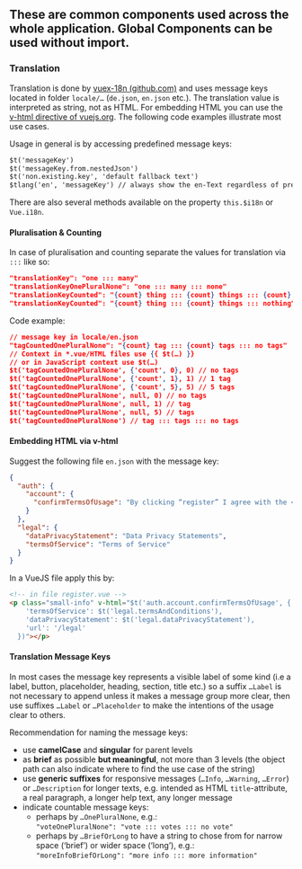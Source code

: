 ## These are common components used across the whole application. Global Components can be used without import.

### Translation

Translation is done by [vuex-18n (github.com)](https://github.com/dkfbasel/vuex-i18n) and uses message keys located in folder `locale/…` (`de.json`, `en.json` etc.). The translation value is interpreted as string, not as HTML. For embedding HTML you can use the [v-html directive of vuejs.org](https://vuejs.org/v2/api/#v-html). The following code examples illustrate most use cases.

Usage in general is by accessing predefined message keys:
```html
$t('messageKey')
$t('messageKey.from.nestedJson')
$t('non.existing.key', 'default fallback text')
$tlang('en', 'messageKey') // always show the en-Text regardless of present locale definition
``` 
There are also several methods available on the property `this.$i18n` or `Vue.i18n`.

#### Pluralisation & Counting

In case of pluralisation and counting separate the values for translation via `:::` like so:
```json
"translationKey": "one ::: many"
"translationKeyOnePluralNone": "one ::: many ::: none"
"translationKeyCounted": "{count} thing ::: {count} things ::: {count} things"
"translationKeyCounted": "{count} thing ::: {count} things ::: nothing"
```
Code example:
```json
// message key in locale/en.json
"tagCountedOnePluralNone": "{count} tag ::: {count} tags ::: no tags"
// Context in *.vue/HTML files use {{ $t(…) }}
// or in JavaScript context use $t(…)  
$t('tagCountedOnePluralNone', {'count', 0}, 0) // no tags
$t('tagCountedOnePluralNone', {'count', 1}, 1) // 1 tag
$t('tagCountedOnePluralNone', {'count', 5}, 5) // 5 tags
$t('tagCountedOnePluralNone', null, 0) // no tags
$t('tagCountedOnePluralNone', null, 1) // tag
$t('tagCountedOnePluralNone', null, 5) // tags
$t('tagCountedOnePluralNone') // tag ::: tags ::: no tags
```

#### Embedding HTML via v-html

Suggest the following file `en.json` with the message key:
```json
{
  "auth": {
    "account": {
      "confirmTermsOfUsage": "By clicking “register” I agree with the <a href=\"{url}\">{termsOfService}</a> and confirm, that I read the <a href=\"{url}\">{dataPrivacyStatement}</a> of Human Connection."
    }
  },
  "legal": {
    "dataPrivacyStatement": "Data Privacy Statements",
    "termsOfService": "Terms of Service"
  }
}
```

In a VueJS file apply this by:
```html
<!-- in file register.vue -->
<p class="small-info" v-html="$t('auth.account.confirmTermsOfUsage', {
    'termsOfService': $t('legal.termsAndConditions'),
    'dataPrivacyStatement': $t('legal.dataPrivacyStatement'),
    'url': '/legal'
  })"></p>
```

#### Translation Message Keys

In most cases the message key represents a visible label of some kind (i.e a label, button, placeholder, heading, section, title etc.) so a suffix `…Label` is not necessary to append unless it makes a message group more clear, then use suffixes `…Label` or `…Placeholder` to make the intentions of the usage clear to others.

Recommendation for naming the message keys:

* use **camelCase** and **singular** for parent levels
* as **brief** as possible **but meaningful**, not more than 3 levels (the object path can also indicate where to find the use case of the string)
* use **generic suffixes** for responsive messages (`…Info`, `…Warning`, `…Error`) or `…Description` for longer texts, e.g. intended as HTML `title`-attribute, a real paragraph, a longer help text, any longer message
* indicate countable message keys:
  * perhaps by `…OnePluralNone`, e.g.:<br/>`"voteOnePluralNone": "vote ::: votes ::: no vote"` 
  * perhaps by `…BriefOrLong` to have a string to chose from for narrow space (‘brief’) or wider space (‘long’), e.g.:<br/>`"moreInfoBriefOrLong": "more info ::: more information"`
